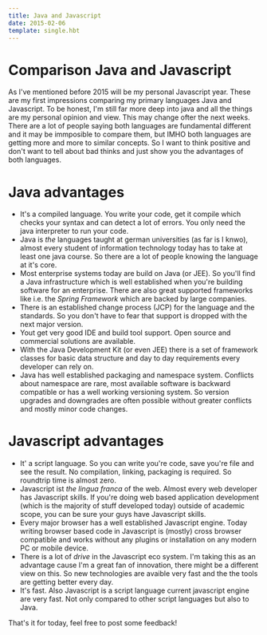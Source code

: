```yaml
---
title: Java and Javascript
date: 2015-02-06
template: single.hbt
---
```

# Comparison Java and Javascript

As I've mentioned before 2015 will be my personal Javascript year. These are my first impressions comparing my primary languages Java and Javascript. To be honest, I'm still far more deep into java and all the things are my personal opinion and view. This may change ofter the next weeks.
There are a lot of people saying both languages are fundamental different and it may be immposible to compare them, but IMHO both languages are getting more and more to similar concepts. So I want to think positive and don't want to tell about bad thinks and just show you the advantages of both languages.

# Java advantages

* It's a compiled language. You write your code, get it compile which checks your syntax and can detect a lot of errors. You only need the java interpreter to run your code.
* Java is *the* languages taught at german universities (as far is I knwo), almost every student of information technology today has to take at least one java course. So there are a lot of people knowing the language at it's core.
* Most enterprise systems today are build on Java (or JEE). So you'll find a Java infrastructure which is well established when you're building software for an enterprise. There are also great supported frameworks like i.e. the *Spring Framework* which are backed by large companies.
* There is an established change process (JCP) for the language and the standards. So you don't have to fear that support is dropped with the next major version.
* Yout get very good IDE and build tool support. Open source and commercial solutions are available.
* With the Java Development Kit (or even JEE) there is a set of framework classes for basic data structure and day to day requirements every developer can rely on.
* Java has well established packaging and namespace system. Conflicts about namespace are rare, most available software is backward compatible or has a well working versioning system. So version upgrades and downgrades are often possible without greater conflicts and mostly minor code changes.

# Javascript advantages

* It' a script language. So you can write you're code, save you're file and see the result. No compilation, linking, packaging is required. So roundtrip time is almost zero.
* Javascript ist _the_ *lingua franca* of the web. Almost every web developer has Javascript skills. If you're doing web based application development (which is the majority of stuff developed today) outside of academic scope, you can be sure your guys have Javascript skills.
* Every major browser has a well established Javascript engine. Today writing browser based code in Javascript is (mostly) cross browser compatible and works without any plugins or installation on any modern PC or mobile device.
* There is a lot of *drive* in the Javascript eco system. I'm taking this as an advantage cause I'm a great fan of innovation, there might be a different view on this. So new technologies are avaible very fast and the the tools are getting better every day.
* It's fast. Also Javascript is a script language current javascript engine are very fast. Not only compared to other script languages but also to Java.

That's it for today, feel free to post some feedback!


